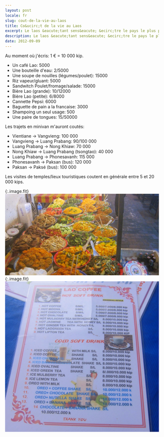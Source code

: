 ```yaml
---
layout: post
locale: fr
slug: cout-de-la-vie-au-laos
title: Co&ucirc;t de la vie au Laos
excerpt: Le laos &eacute;tant sens&eacute; &ecirc;tre le pays le plus pauvre de l'Asie du Sud-Est, un petit topo sur le co&ucirc;t de la vie s'impose.
description: Le laos &eacute;tant sens&eacute; &ecirc;tre le pays le plus pauvre de l'Asie du Sud-Est, un petit topo sur le co&ucirc;t de la vie s'impose.
date: 2012-09-09
---
```


Au moment o&ugrave; j'&eacute;cris: 1 &euro; = 10 000 kip.

- Un caf&eacute; Lao: 5000
- Une bouteille d'eau: 2/5000
- Une soupe de nouilles (l&eacute;gumes/poulet): 15000
- Riz vapeur/gluant: 5000
- Sandwitch Poulet/fromage/salade: 15000
- Bi&egrave;re Lao (grande): 10/12000
- Bi&egrave;re Lao (petite): 6/8000
- Cannette Pepsi: 6000
- Baguette de pain a la francaise: 3000
- Shampoing un seul usage: 500
- Une paire de tongues: 15/50000

Les trajets en minivan m'auront cout&eacute;s:

- Vientiane -> Vangvieng: 100 000
- Vangvieng -> Luang Prabang: 90/100 000
- Luang Prabang -> Nong Khiaw: 70 000
- Nong Khiaw -> Luang Prabang (tsongtao): 40 000
- Luang Prabang -> Phonesavanh: 115 000
- Phonesavanh -> Paksan (bus): 120 000
- Paksan -> Paks&eacute; (bus): 100 000

Les visites de temples/lieux touristiques coutent en g&eacute;n&eacute;rale entre 5 et 20 000 kips.

{:.image.fit}
![Le buffet &agrave; Luang Prabang te laisse remplir une assiette &agrave; mort pour seulement 10 000 kips.](/medias/photos/laos/laos-vie/image_1.jpg 'Le buffet &agrave; Luang Prabang te laisse remplir une assiette &agrave; mort pour seulement 10 000 kips.')
{:.image.fit}
![Une carte de restaurant quelquonque..](/medias/photos/laos/laos-vie/image_2.jpg 'Une carte de restaurant quelquonque..')
